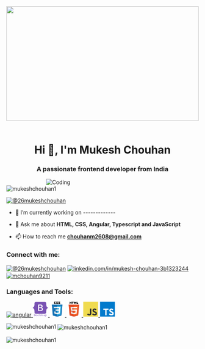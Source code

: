 <header> <img  width="100%" height="300px" src="https://miro.medium.com/max/1400/1*PjxaUpMULTLqXNpqCtz0kg.png"/> </header>
<h1 align="center">Hi 👋, I'm Mukesh Chouhan</h1>
<h3 align="center">A passionate frontend developer from India</h3>

<img align = "right" alt ="Coding" width="400" src="https://media-exp1.licdn.com/dms/image/C4D03AQHrxQ_L3YtOeg/profile-displayphoto-shrink_200_200/0/1657859572381?e=1665014400&v=beta&t=R1vl842fUaB5D5iXLgN0bWnGCeFc667RBJSAT91QWN8" />

<p align="left"> <img src="https://komarev.com/ghpvc/?username=mukeshchouhan1&label=Profile%20views&color=0e75b6&style=flat" alt="mukeshchouhan1" /> </p>

<p align="left"> <a href="https://twitter.com/@26mukeshchouhan" target="blank"><img src="https://img.shields.io/twitter/follow/@26mukeshchouhan?logo=twitter&style=for-the-badge" alt="@26mukeshchouhan" /></a> </p>

- 🔭 I’m currently working on **-------------**

- 💬 Ask me about **HTML, CSS, Angular, Typescript and JavaScript**

- 📫 How to reach me **chouhanm2608@gmail.com**

<h3 align="left">Connect with me:</h3>
<p align="left">
<a href="https://twitter.com/@26mukeshchouhan" target="blank"><img align="center" src="https://raw.githubusercontent.com/rahuldkjain/github-profile-readme-generator/master/src/images/icons/Social/twitter.svg" alt="@26mukeshchouhan" height="30" width="40" /></a>
<a href="https://linkedin.com/in/linkedin.com/in/mukesh-chouhan-3b1323244" target="blank"><img align="center" src="https://raw.githubusercontent.com/rahuldkjain/github-profile-readme-generator/master/src/images/icons/Social/linked-in-alt.svg" alt="linkedin.com/in/mukesh-chouhan-3b1323244" height="30" width="40" /></a>
<a href="https://instagram.com/mchouhan9211" target="blank"><img align="center" src="https://raw.githubusercontent.com/rahuldkjain/github-profile-readme-generator/master/src/images/icons/Social/instagram.svg" alt="mchouhan9211" height="30" width="40" /></a>
</p>

<h3 align="left">Languages and Tools:</h3>
<p align="left"> <a href="https://angular.io" target="_blank" rel="noreferrer"> <img src="https://angular.io/assets/images/logos/angular/angular.svg" alt="angular" width="40" height="40"/> </a> <a href="https://getbootstrap.com" target="_blank" rel="noreferrer"> <img src="https://raw.githubusercontent.com/devicons/devicon/master/icons/bootstrap/bootstrap-plain-wordmark.svg" alt="bootstrap" width="40" height="40"/> </a> <a href="https://www.w3schools.com/css/" target="_blank" rel="noreferrer"> <img src="https://raw.githubusercontent.com/devicons/devicon/master/icons/css3/css3-original-wordmark.svg" alt="css3" width="40" height="40"/> </a> <a href="https://www.w3.org/html/" target="_blank" rel="noreferrer"> <img src="https://raw.githubusercontent.com/devicons/devicon/master/icons/html5/html5-original-wordmark.svg" alt="html5" width="40" height="40"/> </a> <a href="https://developer.mozilla.org/en-US/docs/Web/JavaScript" target="_blank" rel="noreferrer"> <img src="https://raw.githubusercontent.com/devicons/devicon/master/icons/javascript/javascript-original.svg" alt="javascript" width="40" height="40"/> </a> <a href="https://www.typescriptlang.org/" target="_blank" rel="noreferrer"> <img src="https://raw.githubusercontent.com/devicons/devicon/master/icons/typescript/typescript-original.svg" alt="typescript" width="40" height="40"/> </a> </p>

<p><img align="left" src="https://github-readme-stats.vercel.app/api/top-langs?username=mukeshchouhan1&show_icons=true&locale=en&layout=compact" alt="mukeshchouhan1" /></p>

<p>&nbsp;<img align="center" src="https://github-readme-stats.vercel.app/api?username=mukeshchouhan1&show_icons=true&locale=en" alt="mukeshchouhan1" /></p>

<p><img align="center" src="https://github-readme-streak-stats.herokuapp.com/?user=mukeshchouhan1&" alt="mukeshchouhan1" /></p>
